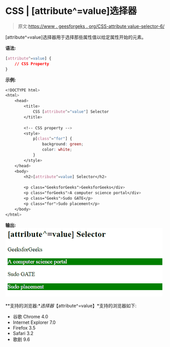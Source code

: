 # CSS | [attribute^=value]选择器

> 原文:[https://www . geesforgeks . org/CSS-attribute value-selector-6/](https://www.geeksforgeeks.org/css-attributevalue-selector-6/)

[attribute^=value]选择器用于选择那些属性值以给定属性开始的元素。

**语法:**

```css
[attribute^=value] {
    // CSS Property
}

```

**示例:**

```css
<!DOCTYPE html> 
<html> 
    <head> 
        <title> 
            CSS [attribute^="value"] Selector 
        </title> 

        <!-- CSS property -->
        <style> 
            p[class^="for"] { 
                background: green; 
                color: white; 
            } 
        </style> 
    </head> 
    <body> 
        <h2>[attribute^=value] Selector</h2> 

        <p class="GeeksforGeeks">GeeksforGeeks</div> 
        <p class="forGeeks">A computer science portal</div> 
        <p class="Geeks">Sudo GATE</p> 
        <p class="for">Sudo placement</p> 
    </body> 
</html>                     
```

**输出:**
![CSS attribute Selector example output gfg](img/45c4643c0e831999f860404e7582d4b8.png)

**支持的浏览器:**选择器*【attribute^=value】*支持的浏览器如下:

*   谷歌 Chrome 4.0
*   Internet Explorer 7.0
*   Firefox 3.5
*   Safari 3.2
*   歌剧 9.6